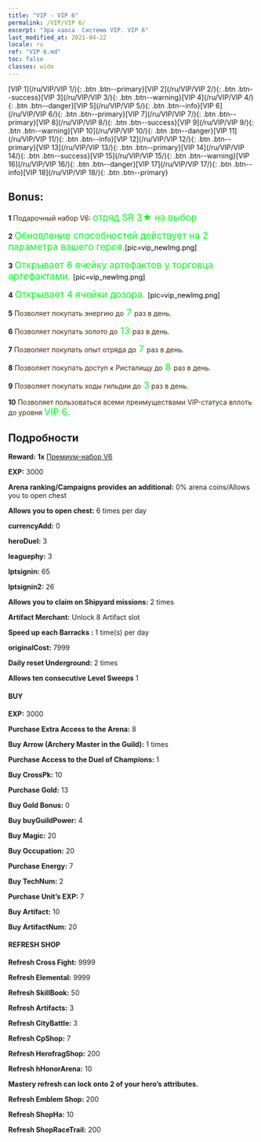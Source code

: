 ```yaml
---
title: "VIP - VIP 6"
permalink: /VIP/VIP 6/
excerpt: "Эра хаоса  Система VIP. VIP 6"
last_modified_at: 2021-04-22
locale: ru
ref: "VIP 6.md"
toc: false
classes: wide
---
```

 [VIP 1](/ru/VIP/VIP 1/){: .btn .btn--primary}[VIP 2](/ru/VIP/VIP 2/){: .btn .btn--success}[VIP 3](/ru/VIP/VIP 3/){: .btn .btn--warning}[VIP 4](/ru/VIP/VIP 4/){: .btn .btn--danger}[VIP 5](/ru/VIP/VIP 5/){: .btn .btn--info}[VIP 6](/ru/VIP/VIP 6/){: .btn .btn--primary}[VIP 7](/ru/VIP/VIP 7/){: .btn .btn--primary}[VIP 8](/ru/VIP/VIP 8/){: .btn .btn--success}[VIP 9](/ru/VIP/VIP 9/){: .btn .btn--warning}[VIP 10](/ru/VIP/VIP 10/){: .btn .btn--danger}[VIP 11](/ru/VIP/VIP 11/){: .btn .btn--info}[VIP 12](/ru/VIP/VIP 12/){: .btn .btn--primary}[VIP 13](/ru/VIP/VIP 13/){: .btn .btn--primary}[VIP 14](/ru/VIP/VIP 14/){: .btn .btn--success}[VIP 15](/ru/VIP/VIP 15/){: .btn .btn--warning}[VIP 16](/ru/VIP/VIP 16/){: .btn .btn--danger}[VIP 17](/ru/VIP/VIP 17/){: .btn .btn--info}[VIP 18](/ru/VIP/VIP 18/){: .btn .btn--primary}

## Bonus: 

 **1** <span style="color: black"><span style="color: #462800"> Подарочный набор V6: </span><span style="color: black"><span style="color: #00FF1E;font-size:19px">отряд SR 3★ на выбор</span><span style="color: black">

 **2** <span style="color: black"><span style="color: #00FF1E;font-size:19px">Обновление способностей действует на 2 параметра вашего героя.</span><span style="color: black">[pic=vip_newImg.png]</span><span style="color: black">

 **3** <span style="color: black"><span style="color: #00FF1E;font-size:19px"> Открывает 6 ячейку артефактов у торговца артефактами. </span><span style="color: black">[pic=vip_newImg.png]</span><span style="color: black">

 **4** <span style="color: black"><span style="color: #00FF1E;font-size:19px"> Открывает 4 ячейки дозора. </span><span style="color: black">[pic=vip_newImg.png]</span><span style="color: black">

 **5** <span style="color: black"><span style="color: #462800"> Позволяет покупать энергию до</span><span style="color: black"><span style="color: #00FF1E;font-size:19px"> 7 </span><span style="color: black"><span style="color: #462800">раз в день.</span><span style="color: black">

 **6** <span style="color: black"><span style="color: #462800"> Позволяет покупать золото до</span><span style="color: black"><span style="color: #00FF1E;font-size:19px"> 13 </span><span style="color: black"><span style="color: #462800">раз в день.</span><span style="color: black">

 **7** <span style="color: black"><span style="color: #462800"> Позволяет покупать опыт отряда до</span><span style="color: black"><span style="color: #00FF1E;font-size:19px"> 7 </span><span style="color: black"><span style="color: #462800">раз в день.</span><span style="color: black">

 **8** <span style="color: black"><span style="color: #462800"> Позволяет покупать доступ к Ристалищу до</span><span style="color: black"><span style="color: #00FF1E;font-size:19px"> 8 </span><span style="color: black"><span style="color: #462800">раз в день.</span><span style="color: black">

 **9** <span style="color: black"><span style="color: #462800"> Позволяет покупать ходы гильдии до</span><span style="color: black"><span style="color: #00FF1E;font-size:19px"> 3</span><span style="color: black"><span style="color: #462800"> раз в день.</span><span style="color: black">

 **10** <span style="color: black"><span style="color: #462800"> Позволяет пользоваться всеми преимуществами VIP-статуса вплоть до уровня </span><span style="color: black"><span style="color: #00FF1E;font-size:19px"> VIP 6.</span><span style="color: black"><span style="color: #462800"></span><span style="color: black">

## Подробности

 **Reward:** **1x** [Премиум-набор V6](/ItemsRU/con_1302/)

 **EXP:** 3000

 **Arena ranking/Campaigns provides an additional:** 0% arena coins/Allows you to open chest 

 **Allows you to open chest:** 6 times per day

 **currencyAdd:** 0 

 **heroDuel:** 3 

 **leaguephy:** 3 

 **lptsignin:** 65 

 **lptsignin2:** 26 

 **Allows you to claim on Shipyard missions:** 2 times 

 **Artifact Merchant:** Unlock 8 Artifact slot

 **Speed up each Barracks :** 1 time(s) per day 

 **originalCost:** 7999 

 **Daily reset Underground:** 2 times

 **Allows ten consecutive Level Sweeps** 1 

#### BUY

 **EXP:** 3000

 **Purchase Extra Access to the Arena:** 8 

 **Buy Arrow (Archery Master in the Guild):** 1 times

 **Purchase Access to the Duel of Champions:** 1 

 **Buy CrossPk:** 10 

 **Purchase Gold:** 13 

 **Buy Gold Bonus:** 0 

 **Buy buyGuildPower:** 4 

 **Buy Magic:** 20 

 **Buy Occupation:** 20 

 **Purchase Energy:** 7 

 **Buy TechNum:** 2 

 **Purchase Unit’s EXP:** 7 

 **Buy Artifact:** 10 

 **Buy ArtifactNum:** 20 

#### REFRESH SHOP

 **Refresh Cross Fight:** 9999 

 **Refresh Elemental:** 9999 

 **Refresh SkillBook:** 50 

 **Refresh Artifacts:** 3 

 **Refresh CityBattle:** 3 

 **Refresh CpShop:** 7 

 **Refresh HerofragShop:** 200 

 **Refresh hHonorArena:** 10 

 **Mastery refresh can lock onto 2  of your hero’s attributes.**

 **Refresh Emblem Shop:** 200 

 **Refresh ShopHa:** 10 

 **Refresh ShopRaceTrail:** 200 

